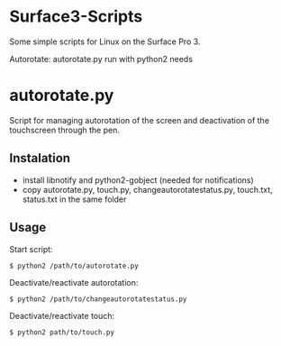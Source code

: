 Surface3-Scripts
================

Some simple scripts for Linux on the Surface Pro 3.

Autorotate: autorotate.py run with python2 needs 

autorotate.py
=============

Script for managing autorotation of the screen and deactivation of the touchscreen through the pen.

Instalation
-----------
* install libnotify and python2-gobject (needed for notifications)
* copy autorotate.py, touch.py, changeautorotatestatus.py, touch.txt, status.txt in the same folder
  
Usage
-----
Start script:
```
$ python2 /path/to/autorotate.py
```
Deactivate/reactivate autorotation:
```
$ python2 /path/to/changeautorotatestatus.py
```
Deactivate/reactivate touch:
```
$ python2 path/to/touch.py
```

